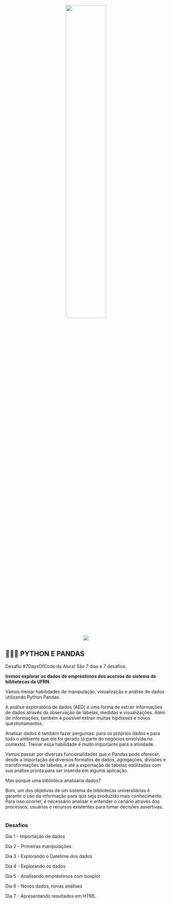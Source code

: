 <p align="center">
  <img src="https://github.com/letpires/7DaysOfCodeSpotifyML/blob/main/7daysofcode_logo.png" width=50% >
</p>

<p align="center">
<img src="https://img.shields.io/static/v1?label=Status&message=EM_ANDAMENTO&color=blue&style=for-the-badge"/>
</p>

<h2 align="left">
  👩🏻‍💻 PYTHON E PANDAS
</h2>

Desafio #7DaysOfCode da Alura! São 7 dias e 7 desafios. 

**Iremos explorar os dados de empréstimos dos acervos do sistema de bibliotecas da UFRN.**

Vamos treinar habilidades de manipulação, visualização e análise de dados utilizando Python Pandas.

A análise exploratória de dados (AED) é uma forma de extrair informações de dados através da observação de tabelas, medidas e visualizações. Além de informações, também é possível extrair muitas hipóteses e novos questionamentos.

Analisar dados é também fazer perguntas: para os próprios dados e para todo o ambiente que ele foi gerado (a parte do negócios envolvida no contexto). Treinar essa habilidade é muito importante para a atividade.

Vamos passar por diversas funcionalidades que o Pandas pode oferecer, desde a importação de diversos formatos de dados, agregações, divisões e transformações de tabelas, e até a exportação de tabelas estilizadas com sua análise pronta para ser inserida em alguma aplicação.

Mas porque uma biblioteca analisaria dados?

Bom, um dos objetivos de um sistema de bibliotecas universitárias é garantir o uso da informação para que seja produzido mais conhecimento. Para isso ocorrer, é necessário analisar e entender o cenário através dos processos, usuários e recursos existentes para tomar decisões assertivas.


#

### Desafios

Dia 1 - Importação de dados

Dia 2 - Primeiras manipulações

Dia 3 - Explorando o Datetime dos dados

Dia 4 - Explorando os dados

Dia 5 - Analisando empréstimos com boxplot

Dia 6 - Novos dados, novas análises

Dia 7 - Apresentando resultados em HTML


